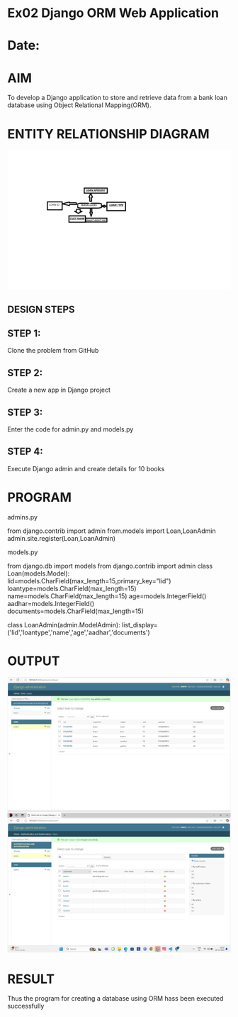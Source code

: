 # Ex02 Django ORM Web Application
# Date:
# AIM
To develop a Django application to store and retrieve data from a bank loan database using Object Relational Mapping(ORM).

# ENTITY RELATIONSHIP DIAGRAM
![alt text](<er diagram.jpg>)
## DESIGN STEPS
## STEP 1:
Clone the problem from GitHub

## STEP 2:
Create a new app in Django project

## STEP 3:
Enter the code for admin.py and models.py

## STEP 4:
Execute Django admin and create details for 10 books

# PROGRAM
admins.py

from django.contrib import admin
from.models import Loan,LoanAdmin
admin.site.register(Loan,LoanAdmin)


models.py

from django.db import models
from django.contrib import admin
class Loan(models.Model):
   lid=models.CharField(max_length=15,primary_key="lid")
   loantype=models.CharField(max_length=15)
   name=models.CharField(max_length=15)
   age=models.IntegerField()
   aadhar=models.IntegerField()
   documents=models.CharField(max_length=15)

class LoanAdmin(admin.ModelAdmin):
    list_display=('lid','loantype','name','age','aadhar','documents')
# OUTPUT
![alt text](<Screenshot 2024-11-20 162048.png>)
![alt text](<Screenshot 2024-11-20 162627.png>)
# RESULT
Thus the program for creating a database using ORM hass been executed successfully
